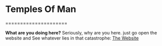 # Temples Of Man
=====================

**What are you doing here?**
Seriously, why are you here. just go open the website and See whatever lies in that catastrophe:
[The Website](https://z6dev.github.io/Temples-Of-Man/)
